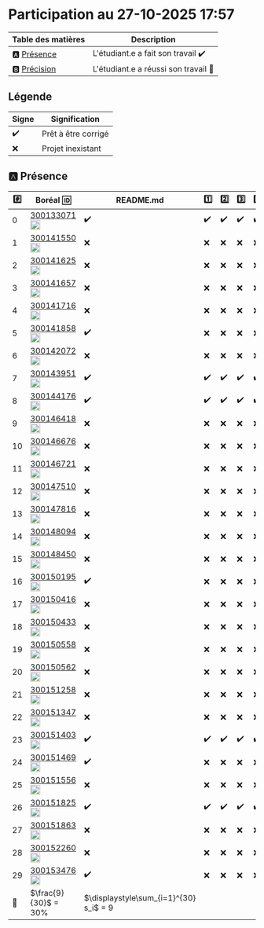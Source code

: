 # Participation au 27-10-2025 17:57

| Table des matières            | Description                                             |
|-------------------------------|---------------------------------------------------------|
| :a: [Présence](#a-présence)   | L'étudiant.e a fait son travail    :heavy_check_mark:   |
| :b: [Précision](#b-précision) | L'étudiant.e a réussi son travail  :tada:               |

## Légende

| Signe              | Signification                 |
|--------------------|-------------------------------|
| :heavy_check_mark: | Prêt à être corrigé           |
| :x:                | Projet inexistant             |

## :a: Présence

|:hash:| Boréal :id:                | README.md    | :one: | :two: | :three: | :four: |
|------|----------------------------|--------------|-------|-------|---------|--------|
| 0 | [300133071](../300133071/README.md) [<image src='https://avatars0.githubusercontent.com/u/181301859?s=460&v=4' width=20 height=20></image>](https://github.com/nelsonwilliam237) | :heavy_check_mark: | :heavy_check_mark: | :heavy_check_mark: | :heavy_check_mark: | :heavy_check_mark: |
| 1 | [300141550](../300141550/README.md) [<image src='https://avatars0.githubusercontent.com/u/211749528?s=460&v=4' width=20 height=20></image>](https://github.com/emeraudesantu) | :x: | :x: | :x: | :x: | :x: |
| 2 | [300141625](../300141625/README.md) [<image src='https://avatars0.githubusercontent.com/u/188626020?s=460&v=4' width=20 height=20></image>](https://github.com/Mamefatim14) | :x: | :x: | :x: | :x: | :x: |
| 3 | [300141657](../300141657/README.md) [<image src='https://avatars0.githubusercontent.com/u/194731088?s=460&v=4' width=20 height=20></image>](https://github.com/leandre00126) | :x: | :x: | :x: | :x: | :x: |
| 4 | [300141716](../300141716/README.md) [<image src='https://avatars0.githubusercontent.com/u/125617838?s=460&v=4' width=20 height=20></image>](https://github.com/nabilaouladbouih) | :x: | :x: | :x: | :x: | :x: |
| 5 | [300141858](../300141858/README.md) [<image src='https://avatars0.githubusercontent.com/u/205304457?s=460&v=4' width=20 height=20></image>](https://github.com/karimcode24) | :heavy_check_mark: | :x: | :x: | :x: | :x: |
| 6 | [300142072](../300142072/README.md) [<image src='https://avatars0.githubusercontent.com/u/230452797?s=460&v=4' width=20 height=20></image>](https://github.com/sigadiarra) | :x: | :x: | :x: | :x: | :x: |
| 7 | [300143951](../300143951/README.md) [<image src='https://avatars0.githubusercontent.com/u/205994994?s=460&v=4' width=20 height=20></image>](https://github.com/frank17art) | :heavy_check_mark: | :heavy_check_mark: | :heavy_check_mark: | :heavy_check_mark: | :heavy_check_mark: |
| 8 | [300144176](../300144176/README.md) [<image src='https://avatars0.githubusercontent.com/u/223561186?s=460&v=4' width=20 height=20></image>](https://github.com/awaworks) | :heavy_check_mark: | :heavy_check_mark: | :heavy_check_mark: | :heavy_check_mark: | :heavy_check_mark: |
| 9 | [300146418](../300146418/README.md) [<image src='https://avatars0.githubusercontent.com/u/198275764?s=460&v=4' width=20 height=20></image>](https://github.com/IkramSidhoum) | :x: | :x: | :x: | :x: | :x: |
| 10 | [300146676](../300146676/README.md) [<image src='https://avatars0.githubusercontent.com/u/211595997?s=460&v=4' width=20 height=20></image>](https://github.com/harkatiaymen) | :x: | :x: | :x: | :x: | :x: |
| 11 | [300146721](../300146721/README.md) [<image src='https://avatars0.githubusercontent.com/u/222739217?s=460&v=4' width=20 height=20></image>](https://github.com/smailikh) | :x: | :x: | :x: | :x: | :x: |
| 12 | [300147510](../300147510/README.md) [<image src='https://avatars0.githubusercontent.com/u/212286223?s=460&v=4' width=20 height=20></image>](https://github.com/ghikanotes) | :x: | :x: | :x: | :x: | :x: |
| 13 | [300147816](../300147816/README.md) [<image src='https://avatars0.githubusercontent.com/u/230452383?s=460&v=4' width=20 height=20></image>](https://github.com/HananeZerrouki) | :x: | :x: | :x: | :x: | :x: |
| 14 | [300148094](../300148094/README.md) [<image src='https://avatars0.githubusercontent.com/u/212054634?s=460&v=4' width=20 height=20></image>](https://github.com/ouailg28) | :x: | :x: | :x: | :x: | :x: |
| 15 | [300148450](../300148450/README.md) [<image src='https://avatars0.githubusercontent.com/u/205994730?s=460&v=4' width=20 height=20></image>](https://github.com/adjaoud-git) | :x: | :x: | :x: | :x: | :x: |
| 16 | [300150195](../300150195/README.md) [<image src='https://avatars0.githubusercontent.com/u/211596474?s=460&v=4' width=20 height=20></image>](https://github.com/amelzourane) | :heavy_check_mark: | :x: | :x: | :x: | :x: |
| 17 | [300150416](../300150416/README.md) [<image src='https://avatars0.githubusercontent.com/u/211596263?s=460&v=4' width=20 height=20></image>](https://github.com/hachemsouyadi) | :x: | :x: | :x: | :x: | :x: |
| 18 | [300150433](../300150433/README.md) [<image src='https://avatars0.githubusercontent.com/u/211743410?s=460&v=4' width=20 height=20></image>](https://github.com/zakariadjellouli) | :x: | :x: | :x: | :x: | :x: |
| 19 | [300150558](../300150558/README.md) [<image src='https://avatars0.githubusercontent.com/u/212186770?s=460&v=4' width=20 height=20></image>](https://github.com/amirasadouni00) | :x: | :x: | :x: | :x: | :x: |
| 20 | [300150562](../300150562/README.md) [<image src='https://avatars0.githubusercontent.com/u/205994758?s=460&v=4' width=20 height=20></image>](https://github.com/isako29) | :x: | :x: | :x: | :x: | :x: |
| 21 | [300151258](../300151258/README.md) [<image src='https://avatars0.githubusercontent.com/u/231778604?s=460&v=4' width=20 height=20></image>](https://github.com/hakimsb) | :x: | :x: | :x: | :x: | :x: |
| 22 | [300151347](../300151347/README.md) [<image src='https://avatars0.githubusercontent.com/u/207281891?s=460&v=4' width=20 height=20></image>](https://github.com/sarahocine) | :x: | :x: | :x: | :x: | :x: |
| 23 | [300151403](../300151403/README.md) [<image src='https://avatars0.githubusercontent.com/u/211593057?s=460&v=4' width=20 height=20></image>](https://github.com/JustinSandy99) | :heavy_check_mark: | :heavy_check_mark: | :heavy_check_mark: | :heavy_check_mark: | :heavy_check_mark: |
| 24 | [300151469](../300151469/README.md) [<image src='https://avatars0.githubusercontent.com/u/212077526?s=460&v=4' width=20 height=20></image>](https://github.com/33070733) | :heavy_check_mark: | :x: | :x: | :x: | :x: |
| 25 | [300151556](../300151556/README.md) [<image src='https://avatars0.githubusercontent.com/u/231781132?s=460&v=4' width=20 height=20></image>](https://github.com/Kahinazerkani) | :x: | :x: | :x: | :x: | :x: |
| 26 | [300151825](../300151825/README.md) [<image src='https://avatars0.githubusercontent.com/u/195238262?s=460&v=4' width=20 height=20></image>](https://github.com/FeatFreedy) | :heavy_check_mark: | :heavy_check_mark: | :heavy_check_mark: | :heavy_check_mark: | :heavy_check_mark: |
| 27 | [300151863](../300151863/README.md) [<image src='https://avatars0.githubusercontent.com/u/205994935?s=460&v=4' width=20 height=20></image>](https://github.com/Hannibalcarthage) | :x: | :x: | :x: | :x: | :x: |
| 28 | [300152260](../300152260/README.md) [<image src='https://avatars0.githubusercontent.com/u/212179557?s=460&v=4' width=20 height=20></image>](https://github.com/bekkai-mohibb) | :x: | :x: | :x: | :x: | :x: |
| 29 | [300153476](../300153476/README.md) [<image src='https://avatars0.githubusercontent.com/u/129418622?s=460&v=4' width=20 height=20></image>](https://github.com/dialloramatoulayebah) | :heavy_check_mark: | :x: | :x: | :x: | :x: |
| :abacus: | \$\\frac{9}{30}$ = 30% | \$\displaystyle\sum_{i=1}^{30} s_i$ = 9 |
